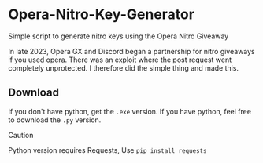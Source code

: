 # Opera-Nitro-Key-Generator
Simple script to generate nitro keys using the Opera Nitro Giveaway

In late 2023, Opera GX and Discord began a partnership for nitro giveaways if you used opera. There was an exploit where the post request went completely unprotected. I therefore did the simple thing and made this.

## Download
If you don't have python, get the `.exe` version.
If you have python, feel free to download the `.py` version.

>[!CAUTION]
>Python version requires Requests, Use `pip install requests`
